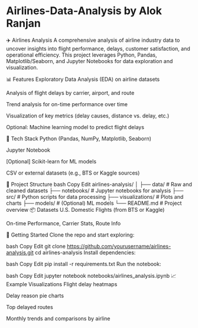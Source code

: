 # Airlines-Data-Analysis by Alok Ranjan
✈️ Airlines Analysis
A comprehensive analysis of airline industry data to uncover insights into flight performance, delays, customer satisfaction, and operational efficiency. This project leverages Python, Pandas, Matplotlib/Seaborn, and Jupyter Notebooks for data exploration and visualization.

📊 Features
Exploratory Data Analysis (EDA) on airline datasets

Analysis of flight delays by carrier, airport, and route

Trend analysis for on-time performance over time

Visualization of key metrics (delay causes, distance vs. delay, etc.)

Optional: Machine learning model to predict flight delays

🧰 Tech Stack
Python (Pandas, NumPy, Matplotlib, Seaborn)

Jupyter Notebook

[Optional] Scikit-learn for ML models

CSV or external datasets (e.g., BTS or Kaggle sources)

📁 Project Structure
bash
Copy
Edit
airlines-analysis/
│
├── data/                  # Raw and cleaned datasets
├── notebooks/             # Jupyter notebooks for analysis
├── src/                   # Python scripts for data processing
├── visualizations/        # Plots and charts
├── models/                # (Optional) ML models
└── README.md              # Project overview
📦 Datasets
U.S. Domestic Flights (from BTS or Kaggle)

On-time Performance, Carrier Stats, Route Info

🚀 Getting Started
Clone the repo and start exploring:

bash
Copy
Edit
git clone https://github.com/yourusername/airlines-analysis.git
cd airlines-analysis
Install dependencies:

bash
Copy
Edit
pip install -r requirements.txt
Run the notebook:

bash
Copy
Edit
jupyter notebook notebooks/airlines_analysis.ipynb
📈 Example Visualizations
Flight delay heatmaps

Delay reason pie charts

Top delayed routes

Monthly trends and comparisons by airline
